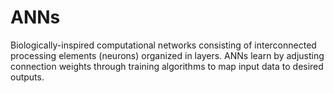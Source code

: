 # ANNs
Biologically-inspired computational networks consisting of interconnected processing elements (neurons) organized in layers. ANNs learn by adjusting connection weights through training algorithms to map input data to desired outputs.
